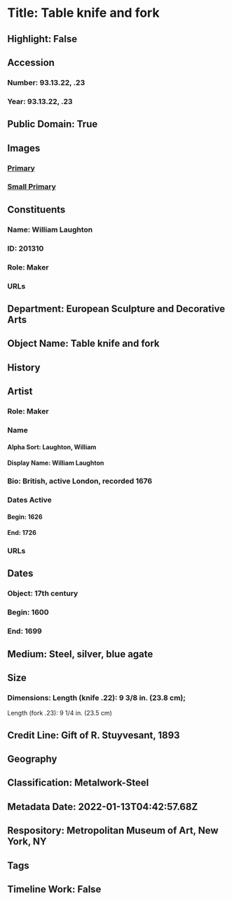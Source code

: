 # Title: Table knife and fork
## Highlight: False
## Accession
### Number: 93.13.22, .23
### Year: 93.13.22, .23
## Public Domain: True
## Images
### [Primary](https://images.metmuseum.org/CRDImages/es/original/DP-21041-045.jpg)
### [Small Primary](https://images.metmuseum.org/CRDImages/es/web-large/DP-21041-045.jpg)
## Constituents
### Name: William Laughton
### ID: 201310
### Role: Maker
### URLs
## Department: European Sculpture and Decorative Arts
## Object Name: Table knife and fork
## History
## Artist
### Role: Maker
### Name
#### Alpha Sort: Laughton, William
#### Display Name: William Laughton
### Bio: British, active London, recorded 1676
### Dates Active
#### Begin: 1626
#### End: 1726
### URLs
## Dates
### Object: 17th century
### Begin: 1600
### End: 1699
## Medium: Steel, silver, blue agate
## Size
### Dimensions: Length (knife .22): 9 3/8 in. (23.8 cm);
Length (fork .23): 9 1/4 in. (23.5 cm)
## Credit Line: Gift of R. Stuyvesant, 1893
## Geography
## Classification: Metalwork-Steel
## Metadata Date: 2022-01-13T04:42:57.68Z
## Respository: Metropolitan Museum of Art, New York, NY
## Tags
## Timeline Work: False